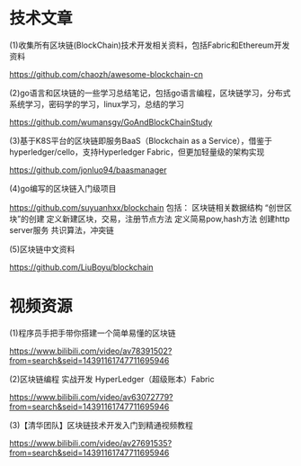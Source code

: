 # 技术文章

(1)收集所有区块链(BlockChain)技术开发相关资料，包括Fabric和Ethereum开发资料

https://github.com/chaozh/awesome-blockchain-cn

(2)go语言和区块链的一些学习总结笔记，包括go语言编程，区块链学习，分布式系统学习，密码学的学习，linux学习，总结的学习

https://github.com/wumansgy/GoAndBlockChainStudy

(3)基于K8S平台的区块链即服务BaaS（Blockchain as a Service），借鉴于hyperledger/cello，支持Hyperledger Fabric，但更加轻量级的架构实现

https://github.com/jonluo94/baasmanager

(4)go编写的区块链入门级项目

https://github.com/suyuanhxx/blockchain
包括：
区块链相关数据结构
“创世区块”的创建
定义新建区块，交易，注册节点方法
定义简易pow,hash方法
创建http server服务
共识算法，冲突链

(5)区块链中文资料

https://github.com/LiuBoyu/blockchain


# 视频资源

(1)程序员手把手带你搭建一个简单易懂的区块链


https://www.bilibili.com/video/av78391502?from=search&seid=14391161747711695946


(2)区块链编程 实战开发 HyperLedger（超级账本）Fabric

https://www.bilibili.com/video/av63072779?from=search&seid=14391161747711695946

(3)【清华团队】区块链技术开发入门到精通视频教程

https://www.bilibili.com/video/av27691535?from=search&seid=14391161747711695946